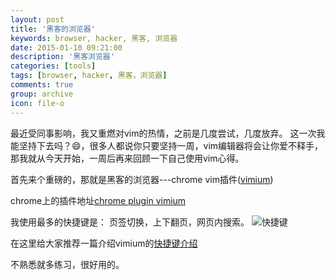```yaml
---
layout: post
title: '黑客的浏览器'
keywords: browser, hacker, 黑客, 浏览器
date: 2015-01-10 09:21:00
description: '黑客浏览器'
categories: [tools]
tags: [browser, hacker, 黑客，浏览器]
comments: true
group: archive
icon: file-o
---
```


最近受同事影响，我又重燃对vim的热情，之前是几度尝试，几度放弃。
这一次我能坚持下去吗？😄，很多人都说你只要坚持一周，vim编辑器将会让你爱不释手，那我就从今天开始，一周后再来回顾一下自己使用vim心得。

首先来个重磅的，那就是黑客的浏览器---chrome vim插件([vimium](https://github.com/philc/vimium))

<!--more-->

chrome上的插件地址[chrome plugin vimium](https://chrome.google.com/webstore/detail/vimium/dbepggeogbaibhgnhhndojpepiihcmeb?hl=en-US)

我使用最多的快捷键是：
页签切换，上下翻页，网页内搜索。
![快捷键](http://www.cppblog.com/images/cppblog_com/deercoder/Vimium-help-graphic.png)

在这里给大家推荐一篇介绍vimium的[快捷键介绍](http://www.cppblog.com/deercoder/archive/2011/10/22/158886.aspx)

不熟悉就多练习，很好用的。